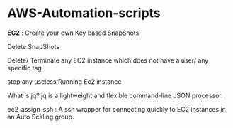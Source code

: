 # AWS-Automation-scripts

**EC2** :
Create your own Key based SnapShots

Delete SnapShots

Delete/ Terminate any EC2 instance which does not have a user/ any specific tag

stop any useless Running Ec2 instance

What is jq?
jq is a lightweight and flexible command-line JSON processor.

ec2_assign_ssh : A ssh wrapper for connecting quickly to EC2 instances in an Auto Scaling group.
